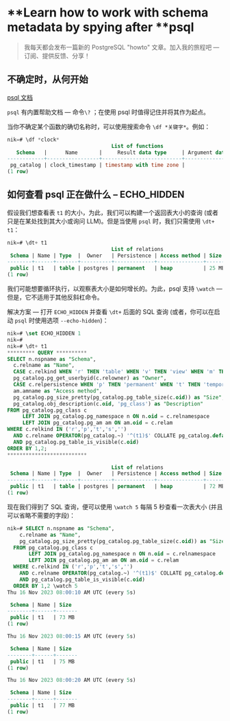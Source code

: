 # **Learn how to work with schema metadata by spying after **psql

>我每天都会发布一篇新的 PostgreSQL "howto" 文章。加入我的旅程吧 — 订阅、提供反馈、分享！

## 不确定时，从何开始

[psql 文档](https://postgresql.org/docs/current/app-psql.html)

`psql` 有内置帮助文档 — 命令`\?` ；在使用 psql 时值得记住并将其作为起点。

当你不确定某个函数的确切名称时，可以使用搜索命令 `\df *关键字*`。例如：

```sql
nik=# \df *clock*
                                  List of functions
   Schema   |      Name       |     Result data type     | Argument data types | Type
------------+-----------------+--------------------------+---------------------+------
 pg_catalog | clock_timestamp | timestamp with time zone |                     | func
(1 row)
```

## 如何查看 psql 正在做什么 – ECHO_HIDDEN

假设我们想查看表 `t1` 的大小，为此，我们可以构建一个返回表大小的查询 (或者只是在某处找到其大小或询问 LLM)。但是当使用 `psql` 时，我们只需使用 `\dt+ t1`：

```sql
nik=# \dt+ t1
                                  List of relations
 Schema | Name | Type  |  Owner   | Persistence | Access method | Size  | Description
--------+------+-------+----------+-------------+---------------+-------+-------------
 public | t1   | table | postgres | permanent   | heap          | 25 MB |
(1 row)
```

我们可能想要循环执行，以观察表大小是如何增长的。为此，psql 支持 `\watch` — 但是，它不适用于其他反斜杠命令。

解决方案 —  打开 `ECHO_HIDDEN` 并查看 `\dt+` 后面的 SQL 查询 (或者，你可以在启动 `psql` 时使用选项 `--echo-hidden`)：

```sql
nik=# \set ECHO_HIDDEN 1
nik=#
nik=# \dt+ t1
********* QUERY **********
SELECT n.nspname as "Schema",
  c.relname as "Name",
  CASE c.relkind WHEN 'r' THEN 'table' WHEN 'v' THEN 'view' WHEN 'm' THEN 'materialized view' WHEN 'i' THEN 'index' WHEN 'S' THEN 'sequence' WHEN 't' THEN 'TOAST table' WHEN 'f' THEN 'foreign table' WHEN 'p' THEN 'partitioned table' WHEN 'I' THEN 'partitioned index' END as "Type",
  pg_catalog.pg_get_userbyid(c.relowner) as "Owner",
  CASE c.relpersistence WHEN 'p' THEN 'permanent' WHEN 't' THEN 'temporary' WHEN 'u' THEN 'unlogged' END as "Persistence",
  am.amname as "Access method",
  pg_catalog.pg_size_pretty(pg_catalog.pg_table_size(c.oid)) as "Size",
  pg_catalog.obj_description(c.oid, 'pg_class') as "Description"
FROM pg_catalog.pg_class c
     LEFT JOIN pg_catalog.pg_namespace n ON n.oid = c.relnamespace
     LEFT JOIN pg_catalog.pg_am am ON am.oid = c.relam
WHERE c.relkind IN ('r','p','t','s','')
  AND c.relname OPERATOR(pg_catalog.~) '^(t1)$' COLLATE pg_catalog.default
  AND pg_catalog.pg_table_is_visible(c.oid)
ORDER BY 1,2;
**************************

                                  List of relations
 Schema | Name | Type  |  Owner   | Persistence | Access method | Size  | Description
--------+------+-------+----------+-------------+---------------+-------+-------------
 public | t1   | table | postgres | permanent   | heap          | 72 MB |
(1 row)
```

现在我们得到了 SQL 查询，便可以使用 `\watch 5` 每隔 5 秒查看一次表大小 (并且可以省略不需要的字段)：

```sql
nik=# SELECT n.nspname as "Schema",
    c.relname as "Name",
    pg_catalog.pg_size_pretty(pg_catalog.pg_table_size(c.oid)) as "Size"
  FROM pg_catalog.pg_class c
       LEFT JOIN pg_catalog.pg_namespace n ON n.oid = c.relnamespace
       LEFT JOIN pg_catalog.pg_am am ON am.oid = c.relam
  WHERE c.relkind IN ('r','p','t','s','')
    AND c.relname OPERATOR(pg_catalog.~) '^(t1)$' COLLATE pg_catalog.default
    AND pg_catalog.pg_table_is_visible(c.oid)
  ORDER BY 1,2 \watch 5
Thu 16 Nov 2023 08:00:10 AM UTC (every 5s)

 Schema | Name | Size
--------+------+-------
 public | t1   | 73 MB
(1 row)

Thu 16 Nov 2023 08:00:15 AM UTC (every 5s)

 Schema | Name | Size
--------+------+-------
 public | t1   | 75 MB
(1 row)

Thu 16 Nov 2023 08:00:20 AM UTC (every 5s)

 Schema | Name | Size
--------+------+-------
 public | t1   | 77 MB
(1 row)
```